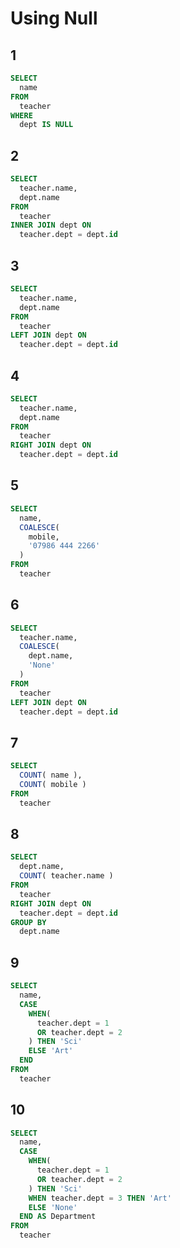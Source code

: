 # Using Null

1
-

```sql
SELECT
  name
FROM
  teacher
WHERE
  dept IS NULL
```

2
-

```sql
SELECT
  teacher.name,
  dept.name
FROM
  teacher
INNER JOIN dept ON
  teacher.dept = dept.id
```

3
-

```sql
SELECT
  teacher.name,
  dept.name
FROM
  teacher
LEFT JOIN dept ON
  teacher.dept = dept.id
```

4
-

```sql
SELECT
  teacher.name,
  dept.name
FROM
  teacher
RIGHT JOIN dept ON
  teacher.dept = dept.id
```

5
-

```sql
SELECT
  name,
  COALESCE(
    mobile,
    '07986 444 2266'
  )
FROM
  teacher
```

6
-

```sql
SELECT
  teacher.name,
  COALESCE(
    dept.name,
    'None'
  )
FROM
  teacher
LEFT JOIN dept ON
  teacher.dept = dept.id
```

7
-

```sql
SELECT
  COUNT( name ),
  COUNT( mobile )
FROM
  teacher
```

8
-

```sql
SELECT
  dept.name,
  COUNT( teacher.name )
FROM
  teacher
RIGHT JOIN dept ON
  teacher.dept = dept.id
GROUP BY
  dept.name
```

9
-

```sql
SELECT
  name,
  CASE
    WHEN(
      teacher.dept = 1
      OR teacher.dept = 2
    ) THEN 'Sci'
    ELSE 'Art'
  END
FROM
  teacher
```

10
--

```sql
SELECT
  name,
  CASE
    WHEN(
      teacher.dept = 1
      OR teacher.dept = 2
    ) THEN 'Sci'
    WHEN teacher.dept = 3 THEN 'Art'
    ELSE 'None'
  END AS Department
FROM
  teacher
```
